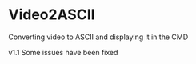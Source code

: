 # Video2ASCII
Converting video to ASCII and displaying it in the CMD


v1.1 Some issues have been fixed
